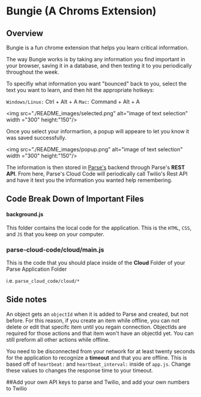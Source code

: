 # Bungie (A Chroms Extension)  
## Overview   
Bungie is a fun chrome extension that helps you learn critical information.  

The way Bungie works is by taking any information you find important in your browser, saving it in a database, and then texting it to you periodically throughout the week.  

To specifiy what information you want "bounced" back to you, select the text you want to learn, and then hit the appropriate hotkeys:  

`Windows/Linux:` Ctrl + Alt + A
`Mac:` Command + Alt + A  

<img src="./README_images/selected.png" alt="image of text selection" width ="300" height:"150"/>  

Once you select your informartion, a popup will appeare to let you know it was saved successfully.  

<img src="./README_images/popup.png" alt="image of text selection" width ="300" height:"150"/> 

The information is then stored in [Parse's](https://parse.com/) backend through Parse's **REST API**. From here, Parse's Cloud Code will periodically call Twilio's Rest API and have it text you the information you wanted help remembering.

## Code Break Down of Important Files  
#### background.js 
This folder contains the local code for the application. This is the `HTML`, `CSS`, and `JS` that you keep on your computer.  

### parse-cloud-code/cloud/main.js 
This is the code that you should place inside of the **Cloud** Folder of your Parse Application Folder  

i.e. `parse_cloud_code/cloud/*`

## Side notes  

An object gets an `objectId` when it is added to Parse and created, but not before. For this reason, if you create an item while offline, you can not delete or edit that specifc item until you regain connection. ObjectIds are required for those actions and that item won't have an objectId yet. You can still preform all other actions while offline.  

You need to be disconnected from your network for at least twenty seconds for the application to recognize a **timeout** and that you are offline. This is based off of `heartbeat:` and `heartbeat_interval:` inside of `app.js`.  Change these values to changes the response time to your timeout.

##Add your own API keys to parse and Twilio, and add your own numbers to Twilio